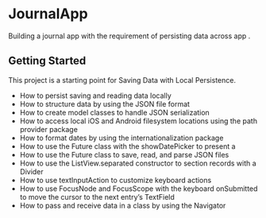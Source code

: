 # JournalApp

Building a journal app with the requirement of persisting data across app .

## Getting Started

This project is a starting point for Saving Data with Local Persistence.

- How to persist saving and reading data locally
- How to structure data by using the JSON file format
- How to create model classes to handle JSON serialization
- How to access local iOS and Android filesystem locations using the 
  path provider package
- How to format dates by using the internationalization package
- How to use the Future class with the showDatePicker to present a 
- How to use the Future class to save, read, and parse JSON files
- How to use the ListView.separated constructor to section 
  records with a Divider
- How to use textInputAction to customize keyboard actions
- How to use FocusNode and FocusScope with the keyboard 
  onSubmitted to move the cursor to the next entry’s TextField
- How to pass and receive data in a class by using the Navigator

